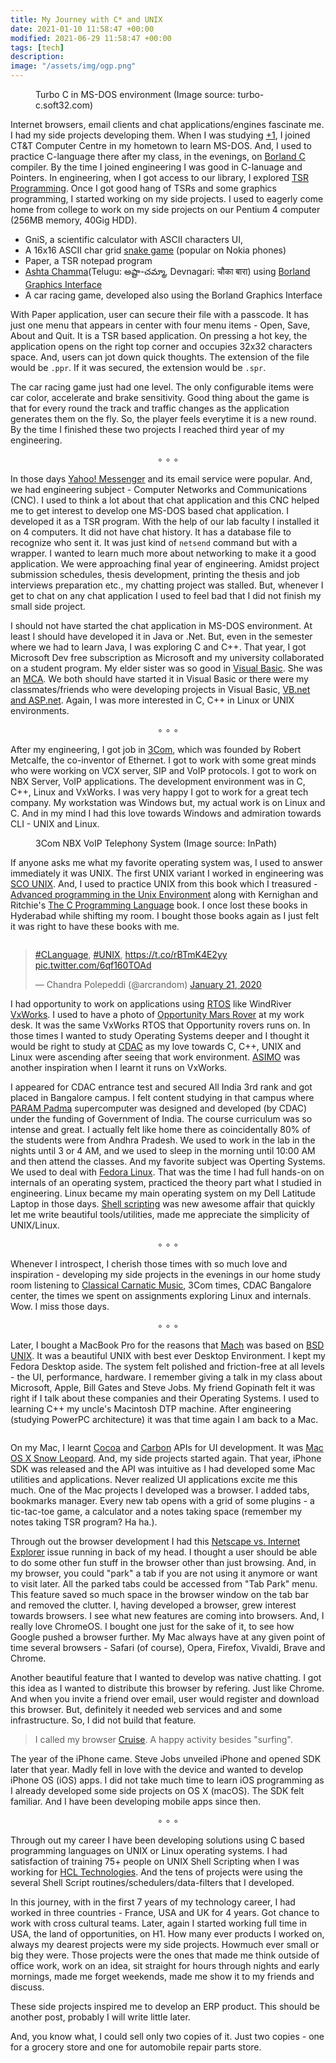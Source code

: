 ```yaml
---
title: My Journey with C* and UNIX
date: 2021-01-10 11:58:47 +00:00
modified: 2021-06-29 11:58:47 +00:00
tags: [tech]
description:
image: "/assets/img/ogp.png"
---
```



<figure>
<img src="/assets/images/turboc.png" alt="">
<figcaption>Turbo C in MS-DOS environment (Image source: turbo-c.soft32.com)</figcaption>
</figure>

Internet browsers, email clients and chat applications/engines fascinate me. I had my side projects developing them. When I was studying [+1](https://en.wikipedia.org/wiki/Board_of_Intermediate_Education,_Andhra_Pradesh), I joined CT&T Computer Centre in my hometown to learn MS-DOS. And, I used to practice C-language there after my class, in the evenings, on [Borland C](https://en.wikipedia.org/wiki/Borland_Turbo_C) compiler. By the time I joined engineering I was good in C-lanuage and Pointers. In engineering, when I got access to our library, I explored [TSR Programming](https://en.wikipedia.org/wiki/Terminate_and_stay_resident_program). Once I got good hang of TSRs and some graphics programming, I started working on my side projects. I used to eagerly come home from college to work on my side projects on our Pentium 4 computer (256MB memory, 40Gig HDD).

- GniS, a scientific calculator with ASCII characters UI, 
- A 16x16 ASCII char grid [snake game](https://en.wikipedia.org/wiki/Snake_(video_game_genre)#Nokia_phones) (popular on Nokia phones)
- Paper, a TSR notepad program 
- [Ashta Chamma](https://youtu.be/43U182Dn8xo)(Telugu: అష్టా-చమ్మా, Devnagari: चौका बारा) using [Borland Graphics Interface](https://en.wikipedia.org/wiki/Borland_Graphics_Interface)
- A car racing game, developed also using the Borland Graphics Interface

With Paper application, user can secure their file with a passcode. It has just one menu that appears in center with four menu items - Open, Save, About and Quit. It is a TSR based application. On pressing a hot key, the application opens on the right top corner and occupies 32x32 characters space. And, users can jot down quick thoughts. The extension of the file would be `.ppr`. If it was secured, the extension would be `.spr`. 

The car racing game just had one level. The only configurable items were car color, accelerate and brake sensitivity. Good thing about the game is that for every round the track and traffic changes as the application generates them on the fly. So, the player feels everytime it is a new round. By the time I finished these two projects I reached third year of my engineering. 

<center>∘ ∘ ∘</center>

In those days [Yahoo! Messenger](https://en.wikipedia.org/wiki/Yahoo!_Messenger) and its email service were popular. And, we had engineering subject - Computer Networks and Communications (CNC). I used to think a lot about that chat application and this CNC helped me to get interest to develop one MS-DOS based chat application. I developed it as a TSR program. With the help of our lab faculty I installed it on 4 computers. It did not have chat history. It has a database file to recognize who sent it. It was just kind of `netsend` command but with a wrapper. I wanted to learn much more about networking to make it a good application. We were approaching final year of engineering. Amidst project submission schedules, thesis development, printing the thesis and job interviews preparation etc., my chatting project was stalled. But, whenever I get to chat on any chat application I used to feel bad that I did not finish my small side project. 

I should not have started the chat application in MS-DOS environment. At least I should have developed it in Java or .Net. But, even in the semester where we had to learn Java, I was exploring C and C++. That year, I got Microsoft Dev free subscription as  Microsoft and my university collaborated on a student program. My elder sister was so good in [Visual Basic](https://en.wikipedia.org/wiki/Visual_Basic). She was an [MCA](https://en.wikipedia.org/wiki/Master_of_Science_in_Information_Technology). We both should have started it in Visual Basic or there were my classmates/friends who were developing projects in Visual Basic, [VB.net and ASP.net](https://en.wikipedia.org/wiki/.NET_Framework). Again, I was more interested in C, C++ in Linux or UNIX environments.  

<center>∘ ∘ ∘</center>

After my engineering, I got job in [3Com](https://en.wikipedia.org/wiki/3Com), which was founded by Robert Metcalfe, the co-inventor of Ethernet. I got to work with some great minds who were working on VCX server, SIP and VoIP protocols. I got to work on NBX Server, VoIP applications. The development environment was in C, C++, Linux and VxWorks. I was very happy I got to work for a great tech company. My workstation was Windows but, my actual work is on Linux and C. And in my mind I had this love towards Windows and admiration towards CLI - UNIX and Linux. 

<figure>
<img src="/assets/images/nbx-image.jpg" alt="">
<figcaption>3Com NBX VoIP Telephony System (Image source: InPath)</figcaption>
</figure>

If anyone asks me what my favorite operating system was, I used to answer immediately it was UNIX. The first UNIX variant I worked in engineering was [SCO UNIX](https://en.wikipedia.org/wiki/Santa_Cruz_Operation). And, I used to practice UNIX from this book which I treasured - [Advanced programming in the Unix Environment](https://en.wikipedia.org/wiki/Advanced_Programming_in_the_Unix_Environment) along with Kernighan and Ritchie's [The C Programming Language](https://en.wikipedia.org/wiki/The_C_Programming_Language) book. I once lost these books in Hyderabad while shifting my room. I bought those books again as I just felt it was right to have these books with me.  

<figure>
<img src="/assets/images/APiUE.jpg" alt="">
</figure>

<blockquote class="twitter-tweet"><p lang="und" dir="ltr"><a href="https://twitter.com/hashtag/CLanguage?src=hash&amp;ref_src=twsrc%5Etfw">#CLanguage</a>, <a href="https://twitter.com/hashtag/UNIX?src=hash&amp;ref_src=twsrc%5Etfw">#UNIX</a>, <a href="https://t.co/rBTmK4E2yy">https://t.co/rBTmK4E2yy</a> <a href="https://t.co/6qf160TOAd">pic.twitter.com/6qf160TOAd</a></p>&mdash; Chandra Polepeddi (@arcrandom) <a href="https://twitter.com/arcrandom/status/1219718715261849600?ref_src=twsrc%5Etfw">January 21, 2020</a></blockquote> <script async src="https://platform.twitter.com/widgets.js" charset="utf-8"></script> 

I had opportunity to work on applications using [RTOS](https://en.wikipedia.org/wiki/Real-time_operating_system) like WindRiver [VxWorks](https://www.windriver.com/products/vxworks). I used to have a photo of [Opportunity Mars Rover](https://mars.nasa.gov/mer/mission/rover-status/#opportunity) at my work desk. It was the same VxWorks RTOS that Opportunity rovers runs on. In those times I wanted to study Operating Systems deeper and I thought it would be right to study at [CDAC](https://en.wikipedia.org/wiki/Centre_for_Development_of_Advanced_Computing) as my love towards C, C++, UNIX and Linux were ascending after seeing that work environment. [ASIMO](https://en.wikipedia.org/wiki/ASIMO) was another inspiration when I learnt it runs on VxWorks. 

I appeared for CDAC entrance test and secured All India 3rd rank and got placed in Bangalore campus. I felt content studying in that campus where [PARAM Padma](https://en.wikipedia.org/wiki/PARAM) supercomputer was designed and developed (by CDAC) under the funding of Government of India. The course curriculum was so intense and great. I actually felt like home there as coincidentally 80% of the students were from Andhra Pradesh. We used to work in the lab in the nights until 3 or 4 AM, and we used to sleep in the morning until 10:00 AM and then attend the classes. And my favorite subject was Operting Systems. We used to deal with [Fedora Linux](https://getfedora.org/). That was the time I had full hands-on on internals of an operating system, practiced the theory part what I studied in engineering. Linux became my main operating system on my Dell Latitude Laptop in those days. [Shell scripting](https://en.wikipedia.org/wiki/Shell_script) was new awesome affair that quickly let me write beautiful tools/utilities, made me appreciate the simplicity of UNIX/Linux. 

<center>∘ ∘ ∘</center>

Whenever I introspect, I cherish those times with so much love and inspiration - developing my side projects in the evenings in our home study room listening to [Classical Carnatic Music](https://en.wikipedia.org/wiki/Carnatic_music), 3Com times, CDAC Bangalore center, the times we spent on assignments exploring Linux and internals. Wow. I miss those days. 

<center>∘ ∘ ∘</center>

Later, I bought a MacBook Pro for the reasons that [Mach](https://en.wikipedia.org/wiki/Mach_(kernel)) was based on [BSD UNIX](https://en.wikipedia.org/wiki/Berkeley_Software_Distribution). It was a beautiful UNIX with best ever Desktop Environment. I kept my Fedora Desktop aside. The system felt polished and friction-free at all levels - the UI, performance, hardware. I remember giving a talk in my class about Microsoft, Apple, Bill Gates and Steve Jobs. My friend Gopinath felt it was right if I talk about these companies and their Operating Systems. I used to learning C++ my uncle's Macintosh DTP machine. After engineering (studying PowerPC architecture) it was that time again I am back to a Mac. 

<figure>
<img src="/assets/images/mbp13.png" alt="">
</figure>

On my Mac, I learnt [Cocoa](https://en.wikipedia.org/wiki/Cocoa_(API)) and [Carbon](https://en.wikipedia.org/wiki/Carbon_(API)) APIs for UI development. It was [Mac OS X Snow Leopard](https://en.wikipedia.org/wiki/Mac_OS_X_Snow_Leopard). And, my side projects started again. That year, iPhone SDK was released and the API was intuitive as I had developed some Mac utilities and applications. Never realized UI applications excite me this much. One of the Mac projects I developed was a browser. I added tabs, bookmarks manager. Every new tab opens with a grid of some plugins - a tic-tac-toe game, a calculator and a notes taking space (remember my notes taking TSR program? Ha ha.). 

Through out the browser development I had this [Netscape vs. Internet Explorer](https://en.wikipedia.org/wiki/Browser_wars) issue running in back of my head. I thought a user should be able to do some other fun stuff in the browser other than just browsing. And, in my browser, you could "park" a tab if you are not using it anymore or want to visit later. All the parked tabs could be accessed from "Tab Park" menu. This feature saved so much space in the browser window on the tab bar and removed the clutter. I, having developed a browser, grew interest towards browsers. I see what new features are coming into browsers. And, I really love ChromeOS. I bought one just for the sake of it, to see how Google pushed a browser further. My Mac always have at any given point of time several browsers - Safari (of course), Opera, Firefox, Vivaldi, Brave and Chrome. 

Another beautiful feature that I wanted to develop was native chatting. I got this idea as I wanted to distribute this browser by refering. Just like Chrome. And when you invite a friend over email, user would register and download this browser. But, definitely it needed web services and and some infrastructure. So, I did not build that feature. 

> I called my browser [Cruise](https://www.merriam-webster.com/dictionary/cruise). A happy activity besides "surfing". 

The year of the iPhone came. Steve Jobs unveiled iPhone and opened SDK later that year. Madly fell in love with the device and wanted to develop iPhone OS (iOS) apps. I did not take much time to learn iOS programming as I already developed some side projects on OS X (macOS). The SDK felt familiar. And I have been developing mobile apps since then. 

<center>∘ ∘ ∘</center>

Through out my career I have been developing solutions using C based programming languages on UNIX or Linux operating systems. I had satisfaction of training 75+ people on UNIX Shell Scripting when I was working for [HCL Technologies](https://www.hcltech.com/). And the tens of projects were using the several Shell Script routines/schedulers/data-filters that I developed. 

In this journey, with in the first 7 years of my technology career, I had worked in three countries - France, USA and UK for 4 years. Got chance to work with cross cultural teams. Later, again I started working full time in USA, the land of opportunities, on H1. How many ever products I worked on, always my dearest projects were my side projects. Howmuch ever small or big they were. Those projects were the ones that made me think outside of office work, work on an idea, sit straight for hours through nights and early mornings, made me forget weekends, made me show it to my friends and discuss. 

These side projects inspired me to develop an ERP product. This should be another post, probably I will write little later. 

And, you know what, I could sell only two copies of it. Just two copies - one for a grocery store and one for automobile repair parts store. 


